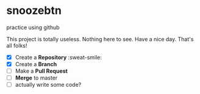 # snoozebtn
practice using github

This project is totally useless.  Nothing here to see.  Have a nice day.  That's all folks!

- [x] Create a **Repository** :sweat-smile:
- [x] Create a **Branch**
- [ ] Make a **Pull Request**
- [ ] **Merge** to master
- [ ] actually write some code?
